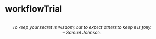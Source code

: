 # workflowTrial
<!-- QUOTE:START -->
<p align="center"><br><i>To keep your secret is wisdom; but to expect others to keep it is folly.</i><br><i>– Samuel Johnson.</i><br></p>
<!-- QUOTE:END -->


